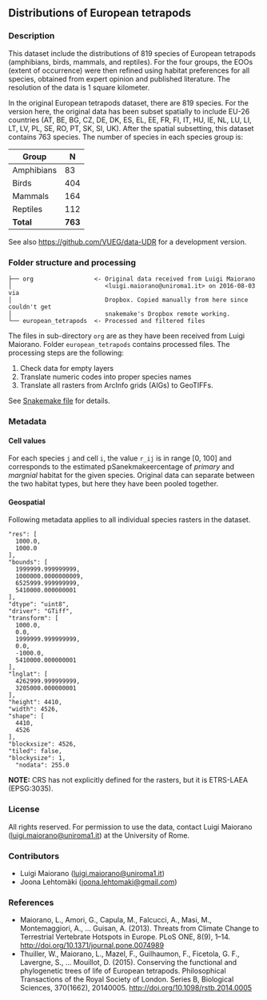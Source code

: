## Distributions of European tetrapods

### Description

This dataset include the distributions of 819 species of European tetrapods (amphibians, birds, mammals, and reptiles). For the four groups, the EOOs (extent of occurrence) were then refined using habitat preferences for all species, obtained from expert opinion and published literature. The resolution of the data is 1 square kilometer.

In the original European tetrapods dataset, there are 819 species. For the version here, the original data has been subset spatially to include EU-26 countries (AT, BE, BG, CZ, DE, DK, ES, EL, EE, FR, FI, IT, HU, IE, NL, LU, LI, LT, LV, PL, SE, RO, PT, SK, SI, UK). After the spatial subsetting, this dataset contains 763 species. The number of species in each species group is:

| Group      | N       |
|------------|---------|
| Amphibians | 83      |
| Birds      | 404     |
| Mammals    | 164     |
| Reptiles   | 112     |
| **Total**  | **763** |

See also https://github.com/VUEG/data-UDR for a development version.

### Folder structure and processing

```
├── org                 <- Original data received from Luigi Maiorano       
│                          <luigi.maiorano@uniroma1.it> on 2016-08-03 via  
│                          Dropbox. Copied manually from here since couldn't get  
│                          snakemake's Dropbox remote working.  
└── european_tetrapods  <- Processed and filtered files
```

The files in sub-directory `org` are as they have been received from Luigi Maiorano. Folder `european_tetrapods` contains processed files. The processing steps are the following:

1. Check data for empty layers
2. Translate numeric codes into proper species names
3. Translate all rasters from ArcInfo grids (AIGs) to GeoTIFFs.

See [Snakemake file](https://github.com/VUEG/data-UDR/blob/master/european_tetrapods/Snakefile) for details.

### Metadata

#### Cell values

For each species `j` and cell `i`, the value `r_ij` is in range [0, 100] and corresponds to the estimated pSanekmakeercentage of *primary* and *margnial* habitat for the given species. Original data can separate between the two habitat types, but here they have been pooled together.

#### Geospatial

Following metadata applies to all individual species rasters in the dataset.

```
"res": [
  1000.0,
  1000.0
],
"bounds": [
  1999999.999999999,
  1000000.0000000009,
  6525999.999999999,
  5410000.000000001
],
"dtype": "uint8",
"driver": "GTiff",
"transform": [
  1000.0,
  0.0,
  1999999.999999999,
  0.0,
  -1000.0,
  5410000.000000001
],
"lnglat": [
  4262999.999999999,
  3205000.000000001
],
"height": 4410,
"width": 4526,
"shape": [
  4410,
  4526
],
"blockxsize": 4526,
"tiled": false,
"blockysize": 1,
  "nodata": 255.0

```

**NOTE:** CRS has not explicitly defined for the rasters, but it is ETRS-LAEA
(EPSG:3035).

### License

All rights reserved. For permission to use the data, contact Luigi Maiorano (<luigi.maiorano@uniroma1.it>) at the University of Rome.

### Contributors

+ Luigi Maiorano (<luigi.maiorano@uniroma1.it>)
+ Joona Lehtomäki (<joona.lehtomaki@gmail.com>)

### References

+ Maiorano, L., Amori, G., Capula, M., Falcucci, A., Masi, M., Montemaggiori, A., … Guisan, A. (2013). Threats from Climate Change to Terrestrial Vertebrate Hotspots in Europe. PLoS ONE, 8(9), 1–14. http://doi.org/10.1371/journal.pone.0074989
+ Thuiller, W., Maiorano, L., Mazel, F., Guilhaumon, F., Ficetola, G. F., Lavergne, S., … Mouillot, D. (2015). Conserving the functional and phylogenetic trees of life of European tetrapods. Philosophical Transactions of the Royal Society of London. Series B, Biological Sciences, 370(1662), 20140005. http://doi.org/10.1098/rstb.2014.0005

